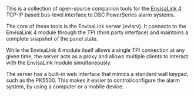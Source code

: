 This is a collection of open-source companion tools for the
[EnvisaLink 4](https://www.eyezon.com/evl4.php) TCP-IP based bus-level interface
to DSC PowerSeries alarm systems.

The core of these tools is the EnvisaLink server (evlsrv). It connects to the
EnvisaLink 4 module through the TPI (third party interface) and maintains a
complete snapshot of the panel state.

While the EnvisaLink 4 module itself allows a single TPI connection at any given
time, the server acts as a proxy and allows multiple clients to interact with
the EnvisaLink module simultaneously.

The server has a built-in web interface that mimics a standard wall keypad, such
as the PK5500. This makes it easier to control/configure the alarm system, by
using a computer or a mobile device.
